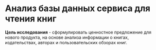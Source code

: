 # Анализ базы данных сервиса для чтения книг

**Цель исследования** - сформулировать ценностное предложение для нового продукта, на основе анализа информации о книгах, издательствах, авторах и пользовательских обзорах книг.
